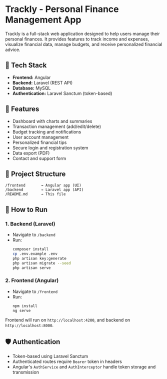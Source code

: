 # Trackly - Personal Finance Management App

Trackly is a full-stack web application designed to help users manage their personal finances. It provides features to track income and expenses, visualize financial data, manage budgets, and receive personalized financial advice.

## 🔧 Tech Stack

- **Frontend:** Angular
- **Backend:** Laravel (REST API)
- **Database:** MySQL
- **Authentication:** Laravel Sanctum (token-based)

## 🎯 Features

- Dashboard with charts and summaries
- Transaction management (add/edit/delete)
- Budget tracking and notifications
- User account management
- Personalized financial tips
- Secure login and registration system
- Data export (PDF)
- Contact and support form

## 📂 Project Structure

```
/frontend       → Angular app (UI)
/backend        → Laravel app (API)
/README.md      → This file
```

## 🚀 How to Run

### 1. Backend (Laravel)
- Navigate to `/backend`
- Run:
  ```bash
  composer install
  cp .env.example .env
  php artisan key:generate
  php artisan migrate --seed
  php artisan serve
  ```

### 2. Frontend (Angular)
- Navigate to `/frontend`
- Run:
  ```bash
  npm install
  ng serve
  ```

Frontend will run on `http://localhost:4200`, and backend on `http://localhost:8000`.

## 🛡️ Authentication

- Token-based using Laravel Sanctum
- Authenticated routes require `Bearer` token in headers
- Angular's `AuthService` and `AuthInterceptor` handle token storage and transmission
